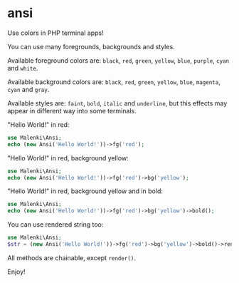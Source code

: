 ansi
====

Use colors in PHP terminal apps!

You can use many foregrounds, backgrounds and styles.

Available foreground colors are: `black`, `red`, `green`, `yellow`, `blue`, `purple`, `cyan` and `white`.

Available background colors are:  `black`, `red`, `green`, `yellow`, `blue`, `magenta`, `cyan` and `gray`.

Available styles are: `faint`, `bold`, `italic` and `underline`, but this effects may appear in different way into some terminals.

"Hello World!" in red:

``` php
use Malenki\Ansi;
echo (new Ansi('Hello World!'))->fg('red');
```

"Hello World!" in red, background yellow:

``` php
use Malenki\Ansi;
echo (new Ansi('Hello World!'))->fg('red')->bg('yellow');
```

"Hello World!" in red, background yellow and in bold:

``` php
use Malenki\Ansi;
echo (new Ansi('Hello World!'))->fg('red')->bg('yellow')->bold();
```

You can use rendered string too:
``` php
use Malenki\Ansi;
$str = (new Ansi('Hello World!'))->fg('red')->bg('yellow')->bold()->render();
```

All methods are chainable, except `render()`.

Enjoy!
